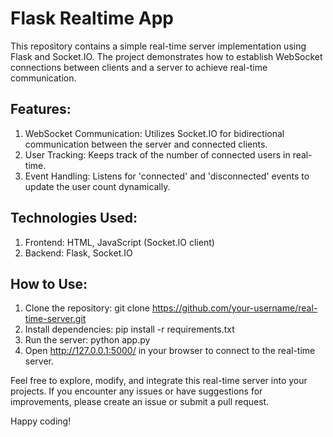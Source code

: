 # Flask Realtime App

This repository contains a simple real-time server implementation using Flask and Socket.IO. The project demonstrates how to establish WebSocket connections between clients and a server to achieve real-time communication.

## Features:
1. WebSocket Communication: Utilizes Socket.IO for bidirectional communication between the server and connected clients.
1. User Tracking: Keeps track of the number of connected users in real-time.
1. Event Handling: Listens for 'connected' and 'disconnected' events to update the user count dynamically.

## Technologies Used:
1. Frontend: HTML, JavaScript (Socket.IO client)
1. Backend: Flask, Socket.IO

## How to Use:
1. Clone the repository: git clone https://github.com/your-username/real-time-server.git
1. Install dependencies: pip install -r requirements.txt
1. Run the server: python app.py
1. Open http://127.0.0.1:5000/ in your browser to connect to the real-time server.

Feel free to explore, modify, and integrate this real-time server into your projects. If you encounter any issues or have suggestions for improvements, please create an issue or submit a pull request.

Happy coding!
